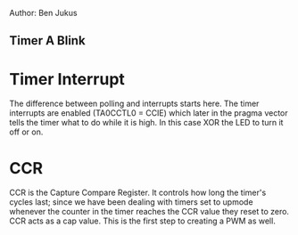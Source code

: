 Author: Ben Jukus
## Timer A Blink
# Timer Interrupt
The difference between polling and interrupts starts here. The timer interrupts are enabled (TA0CCTL0 = CCIE) which later in the pragma vector tells the timer what to do while it is high. In this case XOR the LED to turn it off or on. 
# CCR
CCR is the Capture Compare Register. It controls how long the timer's cycles last; since we have been dealing with timers set to upmode whenever the counter in the timer reaches the CCR value they reset to zero. CCR acts as a cap value. This is the first step to creating a PWM as well. 

